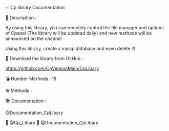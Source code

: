 ✅ Cp library Documentation

📝 Description : 

By using this library, you can remotely control the file manager and options of Cpanel
(The library will be updated daily) and new methods will be announced on the channel

Using this library, create a mysql database and even delete it!

📂 Download the library from GitHub :

https://github.com/CpVersionMain/CpLibary

💣 Number Merhods : 15

⚙ Methods :

📚 Documentation :

@Documentation_CpLibary

📣 @Cp_Libary
 📣 @Documentation_CpLibary
